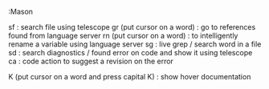 :Mason

<leader>sf : search file using telescope
<leader>gr (put cursor on a word) : go to references found from language server
<leader>rn (put cursor on a word) : to intelligently rename a variable using language server
<leader>sg : live grep / search word in a file
<leader>sd : search diagnostics / found error on code and show it using telescope
<leader>ca : code action to suggest a revision on the error

K (put cursor on a word and press capital K) : show hover documentation

